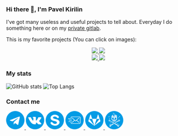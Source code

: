 ### Hi there 👋, I'm Pavel Kirilin

I've got many useless and useful projects to tell about.
Everyday I do something here or on my [private gitlab](https://gitlab.le-memese.com/s3rius/).

This is my favorite projects (You can click on images):
<div align="center">
  <a href="https://github.com/s3rius/FastAPI-template">
    <img src="https://raw.githubusercontent.com/s3rius/FastAPI-template/master/images/logo.png" width=250>
  </a>
  <a href="https://github.com/s3rius/alarmix">
    <img src="https://raw.githubusercontent.com/s3rius/alarmix/master/logo.png" width=250>
  </a>
  <br/>
   <a href="https://gitlab.le-memese.com/s3rius/music_bg">
     <img src="https://gitlab.le-memese.com/s3rius/music_bg/-/raw/master/logo.png" width=250>
  </a>
  <a href="https://github.com/s3rius/dwm-autoconfig">
    <img src="https://raw.githubusercontent.com/s3rius/dwm-autoconfig/master/images/logo.png" width=250>
  </a>
</div>

###  My stats
![GitHub stats](https://github-readme-stats.vercel.app/api?username=s3rius&show_icons=true&theme=blueberry)
![Top Langs](https://github-readme-stats.vercel.app/api/top-langs/?username=s3rius&layout=compact&theme=blueberry)

### Contact me 

<a href="https://t.me/s3rius_san">
  <img src="./images/telegram.png" width=50>
</a>
<a href="https://vk.com/kapitan_dominator">
  <img src="./images/vk.png" width=50>
</a>
<a href="https://join.skype.com/invite/hVFQqTKjhM8V">
  <img src="./images/skype.png" width=50>
</a>
<a href="mailto:win10@list.ru">
  <img src="./images/mail.png" width=50>
</a>
<a href="https://gitlab.le-memese.com/s3rius">
  <img src="./images/gitlab.png" width=50>
</a>
<a href="http://s3rius.ddns.net/">
  <img src="./images/s3rius.png" width=50>
</a>
